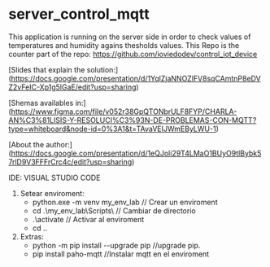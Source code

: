 # server_control_mqtt
This application is running on the server side in order to check values of temperatures and humidity agains thesholds values. This Repo is the counter part of the repo: https://github.com/ioviedodev/control_iot_device


[Slides that explain the solution:]
(https://docs.google.com/presentation/d/1YqlZjaNNOZlFV8sqCAmtnP8eDVZ2vFeIC-Xp1g5lGaE/edit?usp=sharing)


[Shemas availables in:] (https://www.figma.com/file/v052r38GpQTONbrULF8FYP/CHARLA-AN%C3%81LISIS-Y-RESOLUCI%C3%93N-DE-PROBLEMAS-CON-MQTT?type=whiteboard&node-id=0%3A1&t=TAvaVEIJWmEByLWU-1)

[About the author:] (https://docs.google.com/presentation/d/1eQJoli29T4LMaO1BUyO9tlBybk57rlD9V3FFFrCrc4c/edit?usp=sharing)



IDE: VISUAL STUDIO CODE

1. Setear enviroment:
   - python.exe -m venv my_env_lab  		// Crear un enviroment
   - cd .\my_env_lab\Scripts\		// Cambiar de directorio
   - .\activate				        // Activar al enviroment
   - cd ..
2. Extras:
   - python -m pip install --upgrade pip 	//upgrade pip.
   - pip install paho-mqtt 			//Instalar mqtt en el enviroment